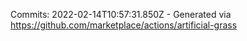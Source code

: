 Commits: 2022-02-14T10:57:31.850Z - Generated via https://github.com/marketplace/actions/artificial-grass
<br>
